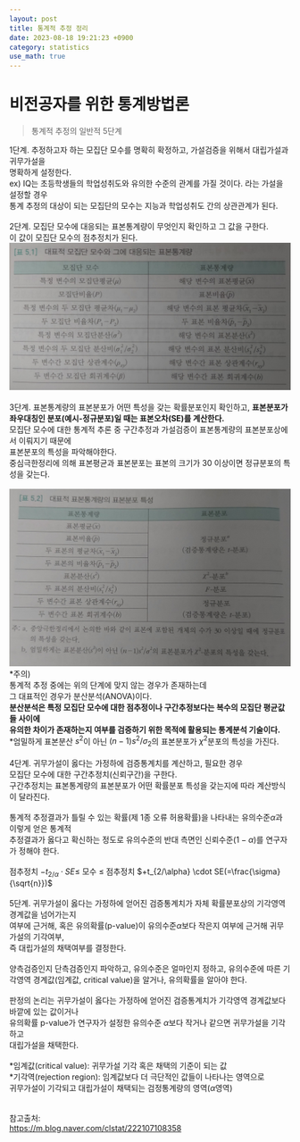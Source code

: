 ```yaml
---
layout: post
title: 통계적 추정 정리
date: 2023-08-18 19:21:23 +0900
category: statistics 
use_math: true
---
```

# 비전공자를 위한 통계방법론    
> 통계적 추정의 일반적 5단계  

1단계. 추정하고자 하는 모집단 모수를 명확히 확정하고, 가설검증을 위해서 대립가설과 귀무가설을  
명확하게 설정한다.  
ex) IQ는 초등학생들의 학업성취도와 유의한 수준의 관계를 가질 것이다. 라는 가설을 설정할 경우  
통계 추정의 대상이 되는 모집단의 모수는 지능과 학업성취도 간의 상관관계가 된다.
<br>    
2단계. 모집단 모수에 대응되는 표본통계량이 무엇인지 확인하고 그 값을 구한다.  
이 값이 모집단 모수의 점추정치가 된다.  
![표본통계량](https://github.com/shina1221/shina1221.github.io/blob/main/_posts/%EB%8F%84%EC%84%9C/%EB%B9%84%EC%A0%84%EA%B3%B5%EC%9E%90%EB%A5%BC%20%EC%9C%84%ED%95%9C%20%ED%86%B5%EA%B3%84%EB%B0%A9%EB%B2%95%EB%A1%A0/img/2%EB%8B%A8%EA%B3%84_%ED%91%9C%EB%B3%B8%ED%86%B5%EA%B3%84%EB%9F%89.jpg)
<br>  
3단계. 표본통계량의 표본분포가 어떤 특성을 갖는 확률분포인지 확인하고, 
**표본분포가 좌우대칭인 분포(예시-정규분포)일 때는 표본오차(SE)를 계산한다.**  
모집단 모수에 대한 통계적 추론 중 구간추정과 가설검증이 표본통계량의 표본분포상에서 이뤄지기 때문에  
표본분포의 특성을 파악해야한다.  
중심극한정리에 의해 표본평균과 표본분포는 표본의 크기가 30 이상이면 정규분포의 특성을 갖는다.
<br>  
![3단계 표](https://github.com/shina1221/shina1221.github.io/blob/main/_posts/%EB%8F%84%EC%84%9C/%EB%B9%84%EC%A0%84%EA%B3%B5%EC%9E%90%EB%A5%BC%20%EC%9C%84%ED%95%9C%20%ED%86%B5%EA%B3%84%EB%B0%A9%EB%B2%95%EB%A1%A0/img/3%EB%8B%A8%EA%B3%84%ED%91%9C.jpg)  
*주의)  
통계적 추정 중에는 위의 단계에 맞지 않는 경우가 존재하는데  
그 대표적인 경우가 분산분석(ANOVA)이다.  
**분산분석은 특정 모집단 모수에 대한 점추정이나 구간추정보다는 복수의 모집단 평균값들 사이에**  
**유의한 차이가 존재하는지 여부를 검증하기 위한 목적에 활용되는 통계분석 기술이다.**  
*엄밀하게 표본분산 $s^{2}$이 아닌 $(n-1)s^{2}/\sigma_{2}$의 표본분포가 $\chi^{2}$분포의 특성을 가진다.
<br>    
4단계. 귀무가설이 옳다는 가정하에 검증통계치를 계산하고, 필요한 경우  
모집단 모수에 대한 구간추정치(신뢰구간)을 구한다.  
구간추정치는 표본통계량의 표본분포가 어떤 확률분포 특성을 갖는지에 따라 계산방식이 달라진다.
<br>  
통계적 추정결과가 틀릴 수 있는 확률(제 1종 오류 허용확률)을 나타내는 유의수준$\alpha$과 이렇게 얻은 통계적  
추정결과가 옳다고 확신하는 정도로 유의수준의 반대 측면인 신뢰수준$(1-\alpha)$를 연구자가 정해야 한다.
<br>  
점추정치 $-t_{2/\alpha} \cdot SE \leq$ 모수 $\leq$ 점추정치 $+t_{2/\alpha} \cdot SE(=\frac{\sigma}{\sqrt{n}})$
<br>  
5단계. 귀무가설이 옳다는 가정하에 얻어진 검증통계치가 자체 확률분포상의 기각영역 경계값을 넘어가는지  
여부에 근거해, 혹은 유의확률(p-value)이 유의수준$\alpha$보다 작은지 여부에 근거해 귀무가설의 기각여부,  
즉 대립가설의 채택여부를 결정한다.
<br>  
양측검증인지 단측검증인지 파악하고, 유의수준은 얼마인지 정하고, 
유의수준에 따른 기각영역 경계값(임계값, critical value)을 알거나, 유의확률을 알아야 한다.
<br>  
판정의 논리는 귀무가설이 옳다는 가정하에 얻어진 검증통계치가 기각영역 경계값보다 바깥에 있는 값이거나  
유의확률 p-value가 연구자가 설정한 유의수준 $\alpha$보다 작거나 같으면 귀무가설을 기각하고  
대립가설을 채택한다.
<br>  
*임계값(critical value): 귀무가설 기각 혹은 채택의 기준이 되는 값  
*기각역(rejection region): 임계값보다 더 극단적인 값들이 나타나는 영역으로  
귀무가설이 기각되고 대립가설이 채택되는 검정통계량의 영역($\alpha$영역)     
<br>  
참고출처:  
https://m.blog.naver.com/clstat/222107108358  


  


  

